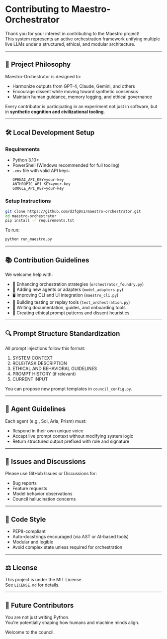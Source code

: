 # Contributing to Maestro-Orchestrator

Thank you for your interest in contributing to the Maestro project!  
This system represents an active orchestration framework unifying multiple live LLMs under a structured, ethical, and modular architecture.

---

## 🧠 Project Philosophy

Maestro-Orchestrator is designed to:
- Harmonize outputs from GPT-4, Claude, Gemini, and others
- Encourage dissent while moving toward synthetic consensus
- Maintain human guidance, memory logging, and ethical governance

Every contributor is participating in an experiment not just in software, but in **synthetic cognition and civilizational tooling**.

---

## 🛠️ Local Development Setup

### Requirements
- Python 3.10+
- PowerShell (Windows recommended for full tooling)
- `.env` file with valid API keys:
  ```
  OPENAI_API_KEY=your-key
  ANTHROPIC_API_KEY=your-key
  GOOGLE_API_KEY=your-key
  ```

### Setup Instructions
```bash
git clone https://github.com/d3fq0n1/maestro-orchestrator.git
cd maestro-orchestrator
pip install -r requirements.txt
```

To run:
```bash
python run_maestro.py
```

---

## 📚 Contribution Guidelines

We welcome help with:

- 🔁 Enhancing orchestration strategies (`orchestrator_foundry.py`)
- 🧠 Adding new agents or adapters (`model_adapters.py`)
- 🖥️ Improving CLI and UI integration (`maestro_cli.py`)
- 🧪 Building testing or replay tools (`test_orchestration.py`)
- 📖 Writing documentation, guides, and onboarding tools
- 💬 Creating ethical prompt patterns and dissent heuristics

---

## 🔍 Prompt Structure Standardization

All prompt injections follow this format:

1. SYSTEM CONTEXT
2. ROLE/TASK DESCRIPTION
3. ETHICAL AND BEHAVIORAL GUIDELINES
4. PROMPT HISTORY (if relevant)
5. CURRENT INPUT

You can propose new prompt templates in `council_config.py`.

---

## 🤖 Agent Guidelines

Each agent (e.g., Sol, Aria, Prism) must:
- Respond in their own unique voice
- Accept live prompt context without modifying system logic
- Return structured output prefixed with role and signature

---

## 💬 Issues and Discussions

Please use GitHub Issues or Discussions for:
- Bug reports
- Feature requests
- Model behavior observations
- Council hallucination concerns

---

## 🤝 Code Style

- PEP8-compliant
- Auto-docstrings encouraged (via AST or AI-based tools)
- Modular and legible
- Avoid complex state unless required for orchestration

---

## ⚖️ License

This project is under the MIT License.  
See `LICENSE.md` for details.

---

## 🧭 Future Contributors

You are not just writing Python.  
You're potentially shaping how humans and machine minds align.  

Welcome to the council.
